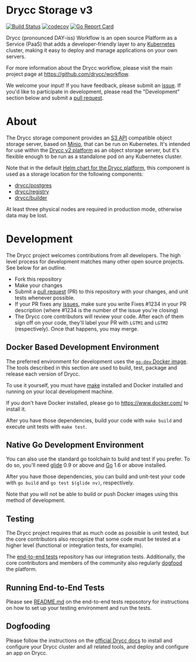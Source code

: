 
# Drycc Storage v3

[![Build Status](https://drone.drycc.cc/api/badges/drycc/storage/status.svg)](https://drone.drycc.cc/drycc/storage)
[![codecov](https://codecov.io/gh/drycc/storage/branch/main/graph/badge.svg)](https://codecov.io/gh/drycc/storage)
[![Go Report Card](http://goreportcard.com/badge/drycc/storage)](http://goreportcard.com/report/drycc/storage)

Drycc (pronounced DAY-iss) Workflow is an open source Platform as a Service (PaaS) that adds a developer-friendly layer to any [Kubernetes](http://kubernetes.io) cluster, making it easy to deploy and manage applications on your own servers.

For more information about the Drycc workflow, please visit the main project page at https://github.com/drycc/workflow.

We welcome your input! If you have feedback, please submit an [issue][issues]. If you'd like to participate in development, please read the "Development" section below and submit a [pull request][prs].

# About

The Drycc storage component provides an [S3 API][s3-api] compatible object storage server, based on [Minio](http://minio.io), that can be run on Kubernetes. It's intended for use within the [Drycc v2 platform][drycc-docs] as an object storage server, but it's flexible enough to be run as a standalone pod on any Kubernetes cluster.

Note that in the default [Helm chart for the Drycc platform](https://github.com/drycc/charts/tree/main/drycc-dev), this component is used as a storage location for the following components:

- [drycc/postgres](https://github.com/drycc/postgres)
- [drycc/registry](https://github.com/drycc/registry)
- [drycc/builder](https://github.com/drycc/builder)

At least three physical nodes are required in production mode, otherwise data may be lost.

# Development

The Drycc project welcomes contributions from all developers. The high level process for development matches many other open source projects. See below for an outline.

* Fork this repository
* Make your changes
* Submit a [pull request][prs] (PR) to this repository with your changes, and unit tests whenever possible.
* If your PR fixes any [issues][issues], make sure you write Fixes #1234 in your PR description (where #1234 is the number of the issue you're closing)
* The Drycc core contributors will review your code. After each of them sign off on your code, they'll label your PR with `LGTM1` and `LGTM2` (respectively). Once that happens, you may merge.

## Docker Based Development Environment

The preferred environment for development uses the [`go-dev` Docker image](https://github.com/drycc/docker-go-dev). The tools described in this section are used to build, test, package and release each version of Drycc.

To use it yourself, you must have [make](https://www.gnu.org/software/make/) installed and Docker installed and running on your local development machine.

If you don't have Docker installed, please go to https://www.docker.com/ to install it.

After you have those dependencies, build your code with `make build` and execute unit tests with `make test`.

## Native Go Development Environment

You can also use the standard go toolchain to build and test if you prefer. To do so, you'll need [glide](https://github.com/Masterminds/glide) 0.9 or above and [Go](http://golang.org/) 1.6 or above installed.

After you have those dependencies, you can build and unit-test your code with `go build` and `go test $(glide nv)`, respectively.

Note that you will not be able to build or push Docker images using this method of development.


## Testing

The Drycc project requires that as much code as possible is unit tested, but the core contributors also recognize that some code must be tested at a higher level (functional or integration tests, for example).

The [end-to-end tests](https://github.com/drycc/workflow-e2e) repository has our integration tests. Additionally, the core contributors and members of the community also regularly [dogfood](https://en.wikipedia.org/wiki/Eating_your_own_dog_food) the platform.

## Running End-to-End Tests

Please see [README.md](https://github.com/drycc/workflow-e2e/blob/main/README.md) on the end-to-end tests reposotory for instructions on how to set up your testing environment and run the tests.

## Dogfooding

Please follow the instructions on the [official Drycc docs][drycc-docs] to install and configure your Drycc cluster and all related tools, and deploy and configure an app on Drycc.


[install-k8s]: http://kubernetes.io/gettingstarted/
[s3-api]: http://docs.aws.amazon.com/AmazonS3/latest/API/APIRest.html
[issues]: https://github.com/drycc/storage/issues
[prs]: https://github.com/drycc/storage/pulls
[drycc-docs]: https://drycc.com/docs/workflow
[v2.18]: https://github.com/drycc/workflow/releases/tag/v2.18.0
